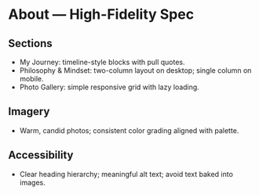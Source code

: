# About — High-Fidelity Spec

## Sections

- My Journey: timeline-style blocks with pull quotes.
- Philosophy & Mindset: two-column layout on desktop; single column on mobile.
- Photo Gallery: simple responsive grid with lazy loading.

## Imagery

- Warm, candid photos; consistent color grading aligned with palette.

## Accessibility

- Clear heading hierarchy; meaningful alt text; avoid text baked into images.
